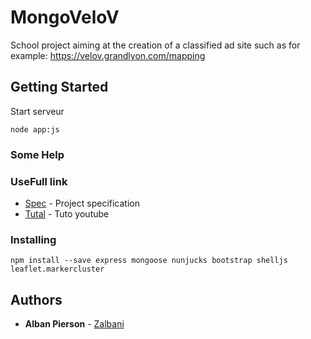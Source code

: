 # MongoVeloV

School project aiming at the creation of a classified ad site such as for example: https://velov.grandlyon.com/mapping

## Getting Started

Start serveur

```
node app:js
```

### Some Help


### UseFull link

* [Spec](https://github.com/Zalbani/MongoVeloV/blob/master/src/docs/specs/Fiche_Projet_-_MySQL-MongoDB.pdf) - Project specification
* [Tutal](https://www.youtube.com/watch?v=_N5xsboU2Ms) - Tuto youtube


### Installing


```
npm install --save express mongoose nunjucks bootstrap shelljs leaflet.markercluster

```

## Authors

* **Alban Pierson** - [Zalbani](https://github.com/Zalbani)

